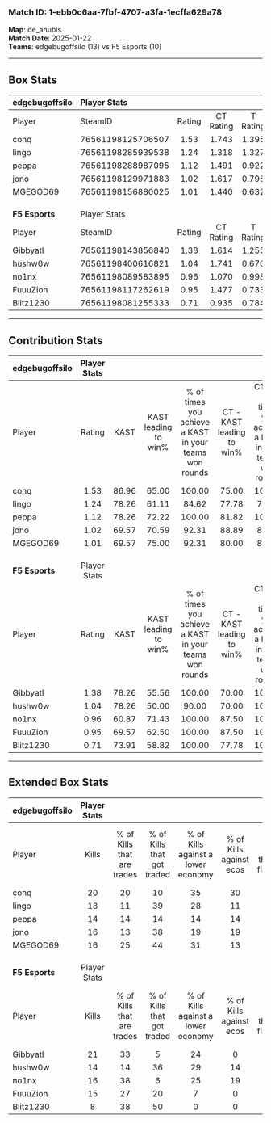 ### Match ID: 1-ebb0c6aa-7fbf-4707-a3fa-1ecffa629a78  
**Map**: de_anubis  
**Match Date**: 2025-01-22  
**Teams**: edgebugoffsilo (13) vs F5 Esports (10)  

---  

## Box Stats  

| **edgebugoffsilo** | Player Stats      |        |           |          |       |       |       |         |        |      |     |
| :- | :- | :-: | :-: | :-: | :-: | :-: | :-: | :-: | :-: | :-: | :-: |
| Player             | SteamID           | Rating | CT Rating | T Rating | KAST  |  ADR  | Kills | Assists | Deaths | K/D  | HS% |
| conq               | 76561198125706507 |  1.53  |   1.743   |  1.395   | 86.96 | 100.0 |  20   |    4    |   11   | 1.82 | 55  |
| Iingo              | 76561198285939538 |  1.24  |   1.318   |  1.327   | 78.26 | 83.0  |  18   |    9    |   16   | 1.13 | 33  |
| peppa              | 76561198288987095 |  1.12  |   1.491   |  0.922   | 78.26 | 83.7  |  14   |   10    |   15   | 0.93 | 57  |
| jono               | 76561198129971883 |  1.02  |   1.617   |  0.795   | 69.57 | 71.5  |  16   |    4    |   17   | 0.94 | 62  |
| MGEGOD69           | 76561198156880025 |  1.01  |   1.440   |  0.632   | 69.57 | 60.7  |  16   |    3    |   16   | 1.00 | 12  |
|                    |                   |        |           |          |       |       |       |         |        |      |     |
|                    |                   |        |           |          |       |       |       |         |        |      |     |
|                    |                   |        |           |          |       |       |       |         |        |      |     |
| **F5 Esports**     | Player Stats      |        |           |          |       |       |       |         |        |      |     |
| Player             | SteamID           | Rating | CT Rating | T Rating | KAST  |  ADR  | Kills | Assists | Deaths | K/D  | HS% |
| Gibbyatl           | 76561198143856840 |  1.38  |   1.614   |  1.255   | 78.26 | 93.3  |  21   |    7    |   16   | 1.31 | 52  |
| hushw0w            | 76561198400616821 |  1.04  |   1.741   |  0.670   | 78.26 | 76.2  |  14   |    7    |   17   | 0.82 | 78  |
| no1nx              | 76561198089583895 |  0.96  |   1.070   |  0.998   | 60.87 | 65.5  |  16   |    4    |   16   | 1.00 | 43  |
| FuuuZion           | 76561198117262619 |  0.95  |   1.477   |  0.733   | 69.57 | 60.4  |  15   |    4    |   17   | 0.88 | 20  |
| Blitz1230          | 76561198081255333 |  0.71  |   0.935   |  0.784   | 73.91 | 68.4  |   8   |    8    |   19   | 0.42 | 62  |
---  

## Contribution Stats  

| **edgebugoffsilo** | Player Stats |       |                      |                                                        |                           |                                                             |                          |                                                            |
| :- | :-: | :-: | :-: | :-: | :-: | :-: | :-: | :-: |
| Player             |    Rating    | KAST  | KAST leading to win% | % of times you achieve a KAST in your teams won rounds | CT - KAST leading to win% | CT - % of times you achieve a KAST in your teams won rounds | T - KAST leading to win% | T - % of times you achieve a KAST in your teams won rounds |
| conq               |     1.53     | 86.96 |        65.00         |                         100.00                         |           75.00           |                           100.00                            |          50.00           |                           100.00                           |
| Iingo              |     1.24     | 78.26 |        61.11         |                         84.62                          |           77.78           |                            77.78                            |          44.44           |                           100.00                           |
| peppa              |     1.12     | 78.26 |        72.22         |                         100.00                         |           81.82           |                           100.00                            |          57.14           |                           100.00                           |
| jono               |     1.02     | 69.57 |        70.59         |                         92.31                          |           88.89           |                            88.89                            |          50.00           |                           100.00                           |
| MGEGOD69           |     1.01     | 69.57 |        75.00         |                         92.31                          |           80.00           |                            88.89                            |          66.67           |                           100.00                           |
|                    |              |       |                      |                                                        |                           |                                                             |                          |                                                            |
|                    |              |       |                      |                                                        |                           |                                                             |                          |                                                            |
|                    |              |       |                      |                                                        |                           |                                                             |                          |                                                            |
| **F5 Esports**     | Player Stats |       |                      |                                                        |                           |                                                             |                          |                                                            |
| Player             |    Rating    | KAST  | KAST leading to win% | % of times you achieve a KAST in your teams won rounds | CT - KAST leading to win% | CT - % of times you achieve a KAST in your teams won rounds | T - KAST leading to win% | T - % of times you achieve a KAST in your teams won rounds |
| Gibbyatl           |     1.38     | 78.26 |        55.56         |                         100.00                         |           70.00           |                           100.00                            |          37.50           |                           100.00                           |
| hushw0w            |     1.04     | 78.26 |        50.00         |                         90.00                          |           70.00           |                           100.00                            |          25.00           |                           66.67                            |
| no1nx              |     0.96     | 60.87 |        71.43         |                         100.00                         |           87.50           |                           100.00                            |          50.00           |                           100.00                           |
| FuuuZion           |     0.95     | 69.57 |        62.50         |                         100.00                         |           87.50           |                           100.00                            |          37.50           |                           100.00                           |
| Blitz1230          |     0.71     | 73.91 |        58.82         |                         100.00                         |           77.78           |                           100.00                            |          37.50           |                           100.00                           |
---  

## Extended Box Stats  

| **edgebugoffsilo** | Player Stats |                            |                            |                                    |                         |                              |                                 |        |                             |                                     |                          |                               |                            |
| :- | :-: | :-: | :-: | :-: | :-: | :-: | :-: | :-: | :-: | :-: | :-: | :-: | :-: |
| Player             |    Kills     | % of Kills that are trades | % of Kills that got traded | % of Kills against a lower economy | % of Kills against ecos | % of Kills that are flawless | % of Kills that are close duels | Deaths | % of Deaths that get traded | % of Deaths against a lower economy | % of Deaths against ecos | % of Deaths that are flawless | % of Deaths that are close |
| conq               |      20      |             20             |             10             |                 35                 |           30            |              70              |                0                |   11   |             18              |                 27                  |            0             |              73               |             0              |
| Iingo              |      18      |             11             |             39             |                 28                 |           11            |              67              |                0                |   16   |             19              |                 19                  |            0             |              56               |             13             |
| peppa              |      14      |             14             |             14             |                 14                 |           14            |              43              |               36                |   15   |             27              |                 27                  |            7             |              73               |             13             |
| jono               |      16      |             13             |             38             |                 19                 |           19            |              75              |               19                |   17   |             24              |                 24                  |            6             |              76               |             0              |
| MGEGOD69           |      16      |             25             |             44             |                 31                 |           13            |              56              |               13                |   16   |             13              |                 19                  |            0             |              63               |             6              |
|                    |              |                            |                            |                                    |                         |                              |                                 |        |                             |                                     |                          |                               |                            |
|                    |              |                            |                            |                                    |                         |                              |                                 |        |                             |                                     |                          |                               |                            |
|                    |              |                            |                            |                                    |                         |                              |                                 |        |                             |                                     |                          |                               |                            |
| **F5 Esports**     | Player Stats |                            |                            |                                    |                         |                              |                                 |        |                             |                                     |                          |                               |                            |
| Player             |    Kills     | % of Kills that are trades | % of Kills that got traded | % of Kills against a lower economy | % of Kills against ecos | % of Kills that are flawless | % of Kills that are close duels | Deaths | % of Deaths that get traded | % of Deaths against a lower economy | % of Deaths against ecos | % of Deaths that are flawless | % of Deaths that are close |
| Gibbyatl           |      21      |             33             |             5              |                 24                 |            0            |              81              |                0                |   16   |             13              |                 13                  |            6             |              69               |             13             |
| hushw0w            |      14      |             14             |             36             |                 29                 |           14            |              64              |                7                |   17   |             35              |                  6                  |            0             |              59               |             6              |
| no1nx              |      16      |             38             |             6              |                 25                 |           19            |              50              |                0                |   16   |             19              |                  6                  |            0             |              50               |             13             |
| FuuuZion           |      15      |             27             |             20             |                 7                  |            0            |              73              |               13                |   17   |             35              |                  6                  |            0             |              76               |             0              |
| Blitz1230          |      8       |             38             |             50             |                 0                  |            0            |              63              |               25                |   19   |             32              |                  5                  |            0             |              53               |             26             |
